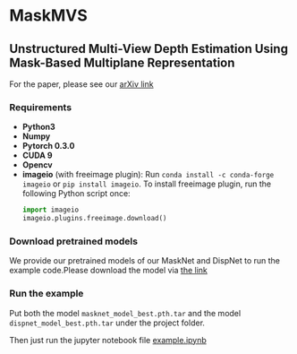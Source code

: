 # MaskMVS
## Unstructured Multi-View Depth Estimation Using Mask-Based Multiplane Representation

For the paper, please see our [arXiv link](https://arxiv.org/abs/1902.02166)


### Requirements

- **Python3**
- **Numpy**
- **Pytorch 0.3.0**
- **CUDA 9**
- **Opencv**
- **imageio** (with freeimage plugin): Run ``conda install -c conda-forge imageio`` or ``pip install imageio``. To install freeimage plugin, run the following Python script once:
    ```python 
    import imageio
    imageio.plugins.freeimage.download()
    ```
### Download pretrained models
We provide our pretrained models of our MaskNet and DispNet to run the example code.Please download the model via [the link]() 


### Run the example
Put both the model ```masknet_model_best.pth.tar``` and the model ```dispnet_model_best.pth.tar``` under the project folder.

Then just run the jupyter notebook file [example.ipynb](https://github.com/AaltoVision/MaskMVS/blob/master/example.ipynb)
